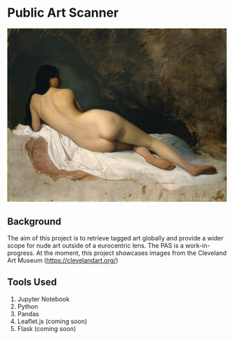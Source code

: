 # Public Art Scanner

![Booty](Images/booty-girl.jpg)

## Background

The aim of this project is to retrieve tagged art globally and provide a wider scope for nude art outside of a eurocentric lens. The PAS is a work-in-progress. At the moment, this project showcases images from the Cleveland Art Museum (https://clevelandart.org/)

## Tools Used

  1. Jupyter Notebook
  2. Python
  3. Pandas
  4. Leaflet.js (coming soon)
  5. Flask (coming soon)
